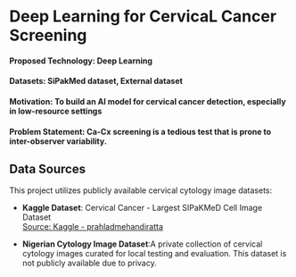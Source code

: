 # Deep Learning for CervicaL Cancer Screening

#### Proposed Technology: Deep Learning
#### Datasets: SiPakMed dataset, External dataset
#### Motivation: To build an AI model for cervical cancer detection, especially in low-resource settings
#### Problem Statement: Ca-Cx screening is a tedious test that is prone to inter-observer variability.
## Data Sources

This project utilizes publicly available cervical cytology image datasets:

- **Kaggle Dataset**: Cervical Cancer - Largest SIPaKMeD Cell Image Dataset  
  [Source: Kaggle - prahladmehandiratta](https://www.kaggle.com/datasets/prahladmehandiratta/cervical-cancer-largest-dataset-sipakmed)

- **Nigerian Cytology Image Dataset**:A private collection of cervical cytology images curated for local testing and evaluation. This dataset is not publicly available due to privacy.
